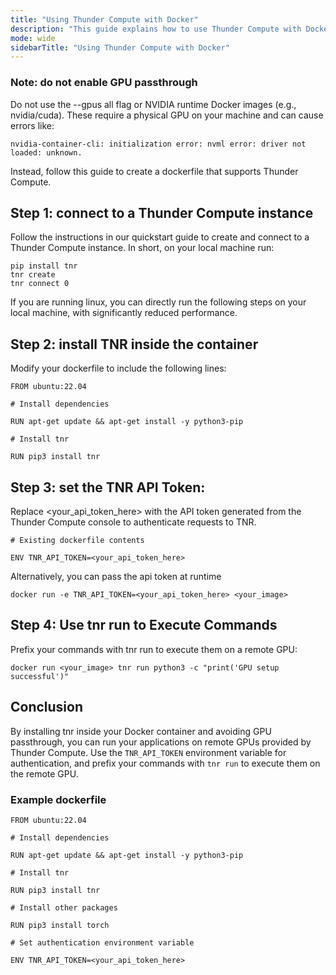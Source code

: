 ```yaml
---
title: "Using Thunder Compute with Docker"
description: "This guide explains how to use Thunder Compute with Docker from within a Thunder Compute instance"
mode: wide
sidebarTitle: "Using Thunder Compute with Docker"
---
```


### Note: do not enable GPU passthrough

Do not use the --gpus all flag or NVIDIA runtime Docker images (e.g., nvidia/cuda). These require a physical GPU on your machine and can cause errors like:

`nvidia-container-cli: initialization error: nvml error: driver not loaded: unknown.`

Instead, follow this guide to create a dockerfile that supports Thunder Compute.

## Step 1: connect to a Thunder Compute instance

Follow the instructions in our quickstart guide to create and connect to a Thunder Compute instance. In short, on your local machine run:

```
pip install tnr
tnr create
tnr connect 0
```

If you are running linux, you can directly run the following steps on your local machine, with significantly reduced performance.

## Step 2: install TNR inside the container

Modify your dockerfile to include the following lines:

```
FROM ubuntu:22.04

# Install dependencies

RUN apt-get update && apt-get install -y python3-pip

# Install tnr

RUN pip3 install tnr
```

## Step 3: set the TNR API Token:

Replace <your_api_token_here> with the API token generated from the Thunder Compute console to authenticate requests to TNR.

```
# Existing dockerfile contents

ENV TNR_API_TOKEN=<your_api_token_here>
```

Alternatively, you can pass the api token at runtime

```
docker run -e TNR_API_TOKEN=<your_api_token_here> <your_image>
```

## Step 4: Use tnr run to Execute Commands

Prefix your commands with tnr run to execute them on a remote GPU:

```
docker run <your_image> tnr run python3 -c "print('GPU setup successful')"
```

## Conclusion

By installing tnr inside your Docker container and avoiding GPU passthrough, you can run your applications on remote GPUs provided by Thunder Compute. Use the `TNR_API_TOKEN` environment variable for authentication, and prefix your commands with `tnr run` to execute them on the remote GPU.

### Example dockerfile

```
FROM ubuntu:22.04

# Install dependencies

RUN apt-get update && apt-get install -y python3-pip

# Install tnr

RUN pip3 install tnr

# Install other packages

RUN pip3 install torch

# Set authentication environment variable

ENV TNR_API_TOKEN=<your_api_token_here>
```
